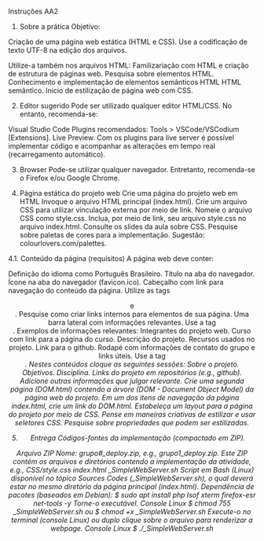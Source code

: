 Instruções AA2
1. Sobre a prática
Objetivo:

Criação de uma página web estática (HTML e CSS).
Use a codificação de texto UTF-8 na edição dos arquivos.

Utilize-a também nos arquivos HTML:
<meta charset="UTF-8">
Familizariação com HTML e criação de estrutura de páginas web.
Pesquisa sobre elementos HTML.
Conhecimento e implementação de elementos semânticos HTML
HTML semântico.
Início de estilização de página web com CSS.


2. Editor sugerido
Pode ser utilizado qualquer editor HTML/CSS. No entanto, recomenda-se:

Visual Studio Code
Plugins recomendados: Tools > VSCode/VSCodium [Extensions].
Live Preview.
Com os plugins para live server é possível implementar código e acompanhar as alterações em tempo real (recarregamento automático).


3. Browser
Pode-se utilizar qualquer navegador. Entretanto, recomenda-se o Firefox e/ou Google Chrome.


4. Página estática do projeto web
Crie uma página do projeto web em HTML
Invoque o arquivo HTML principal (index.html).
Crie um arquivo CSS para utilizar vinculação externa por meio de link.
Nomeie o arquivo CSS como style.css.
Inclua, por meio de link, seu arquivo style.css no arquivo index.html.
Consulte os slides da aula sobre CSS.
Pesquise sobre paletas de cores para a implementação.
Sugestão: colourlovers.com/palettes.


4.1. Conteúdo da página (requisitos)
A página web deve conter:

Definição do idioma como Português Brasileiro.
Título na aba do navegador.
Ícone na aba do navegador (favicon.ico).
Cabeçalho com link para navegação do conteúdo da página.
Utilize as tags <header> e <nav>.
Pesquise como criar links internos para elementos de sua página.
Uma barra lateral com informações relevantes.
Use a tag <aside>.
Exemplos de informações relevantes:
Integrantes do projeto web.
Curso com link para a página do curso.
Descrição do projeto.
Recursos usados no projeto.
Link para o github.
Rodapé com informações de contato do grupo e links úteis.
Use a tag <address>.
Nestes conteúdos cloque as seguintes sessões:
Sobre o projeto.
Objetivos.
Disciplina.
Links do projeto em repositórios (e.g., github).
Adicione outras informações que julgar relevante.
Crie uma segunda página (DOM.html) contendo a árvore (DOM - Document Object Model) da página web do projeto.
Em um dos itens de navegação da página index.html, crie um link do DOM.html.
Estabeleça um layout para a página do projeto por meio de CSS.
Pense em maneiras criativas de estilizar e usar seletores CSS.
Pesquise sobre propriedades que podem ser estilizadas.


5. Entrega
Códigos-fontes da implementação (compactado em ZIP).

Arquivo ZIP
Nome: grupo#_deploy.zip,
e.g., grupo1_deploy.zip.
Este ZIP contém os arquivos e diretórios contendo a implementação da atividade, e.g.,
CSS/style.css
index.html
_SimpleWebServer.sh
Script em Bash (Linux) disponível no tópico Sources Codes (_SimpleWebServer.sh), o qual deverá estar no mesmo diretório da página principal (index.html).
Dependência de pacotes (baseados em Debian):
$ sudo apt install php lsof xterm firefox-esr net-tools -y
Torne-o executável.
Console Linux
$ chmod 755 _SimpleWebServer.sh
ou
$ chmod +x _SimpleWebServer.sh
Execute-o no terminal (console Linux) ou duplo clique sobre o arquivo para renderizar a webpage.
Console Linux
$ ./_SimpleWebServer.sh
